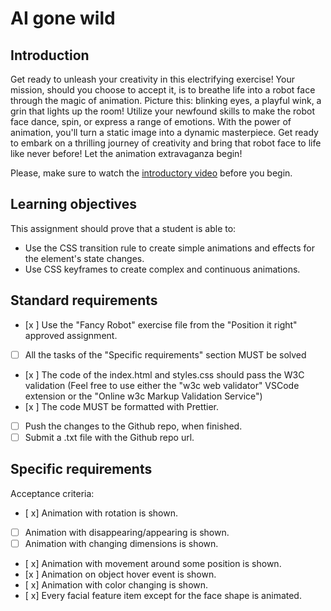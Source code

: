 # AI gone wild

## Introduction

Get ready to unleash your creativity in this electrifying exercise! Your mission, should you choose to accept it, is to breathe life into a robot face through the magic of animation. Picture this: blinking eyes, a playful wink, a grin that lights up the room! Utilize your newfound skills to make the robot face dance, spin, or express a range of emotions. With the power of animation, you'll turn a static image into a dynamic masterpiece. Get ready to embark on a thrilling journey of creativity and bring that robot face to life like never before! Let the animation extravaganza begin!

Please, make sure to watch the [introductory video](https://www.loom.com/share/07ceccb63ec741ec8c320080cd73707f?sid=799478f5-1036-48f7-b0a3-447137cb7950) before you begin.

## Learning objectives

This assignment should prove that a student is able to:

- Use the CSS transition rule to create simple animations and effects for the element's state changes.
- Use CSS keyframes to create complex and continuous animations.

## Standard requirements

- [x ] Use the "Fancy Robot" exercise file from the "Position it right" approved assignment.
- [ ] All the tasks of the "Specific requirements" section MUST be solved
- [x ] The code of the index.html and styles.css should pass the W3C validation (Feel free to use either the "w3c web validator" VSCode extension or the "Online w3c Markup Validation Service")
- [x ] The code MUST be formatted with Prettier.
- [ ] Push the changes to the Github repo, when finished.
- [ ] Submit a .txt file with the Github repo url.

## Specific requirements

Acceptance criteria:

- [ x] Animation with rotation is shown.
- [ ] Animation with disappearing/appearing is shown.
- [ ] Animation with changing dimensions is shown.
- [ x] Animation with movement around some position is shown.
- [x ] Animation on object hover event is shown.
- [ x] Animation with color changing is shown.
- [ x] Every facial feature item except for the face shape is animated.
